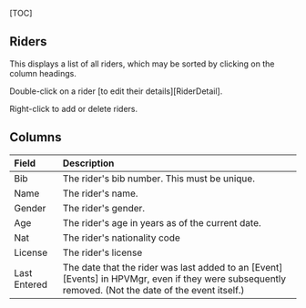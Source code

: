 [TOC]

## Riders

This displays a list of all riders, which may be sorted by clicking on the column headings.  

Double-click on a rider [to edit their details][RiderDetail].

Right-click to add or delete riders.

## Columns

Field|Description
:----|:----------
Bib|The rider's bib number.  This must be unique.
Name|The rider's name.
Gender|The rider's gender.
Age|The rider's age in years as of the current date.
Nat|The rider's nationality code
License|The rider's license
Last Entered|The date that the rider was last added to an [Event][Events] in HPVMgr, even if they were subsequently removed.  (Not the date of the event itself.)
